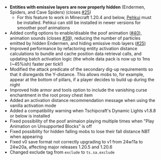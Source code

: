 - **Entities with emissive layers are now properly hidden** (Endermen, Spiders, and Cave Spiders) (closes [#25](https://github.com/Tschipcraft/spawnanimations/issues/25))
  - For this feature to work in Minecraft 1.20.4 and below, [Pehkui](https://modrinth.com/project/t5W7Jfwy) must be installed. Pehkui can still be installed in newer versions for smoother poof animations
- Added config options to enable/disable the poof animation ([#40](https://github.com/Tschipcraft/spawnanimations/issues/40)), animation sounds (closes [#39](https://github.com/Tschipcraft/spawnanimations/issues/39)), reducing the number of particles emitted by hidden Endermen, and hiding emissive mob layers ([#25](https://github.com/Tschipcraft/spawnanimations/issues/25))
- Improved performance by refactoring entity activation distance calculations to bundle and cache position data retrieval calls, and updating batch activation logic (the whole data pack is now up to 1ms (~45%ish) faster per tick!)
- Modified the attack predicate of the secondary dig-up requirements so that it disregards the Y-distance. This allows mobs to, for example, appear at the bottom of pillars, if a player decides to build up during the night
- Improved hide armor and tools option to include the vanishing curse enchantment in the root proxy chest item
- Added an activation distance recommendation message when using the vanilla activation mode
- Added a compatibility warning when Tschipcraft's Dynamic Lights v1.8.8 or below is installed
- Fixed possibility of the poof animaion playing multiple times when "Play Animation on Unsupported Blocks" is off
- Fixed possibility for hidden falling mobs to lose their fall distance NBT when appearing
- Fixed v0 save format not correctly upgrading to v1 from 24w11a to 24w20a, affecting major releases 1.20.5 and 1.20.6
- Changed exclude tag from `exclude` to `ts.sa.exclude`
